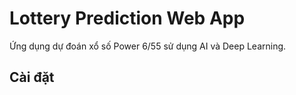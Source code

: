 # Lottery Prediction Web App

Ứng dụng dự đoán xổ số Power 6/55 sử dụng AI và Deep Learning.

## Cài đặt 